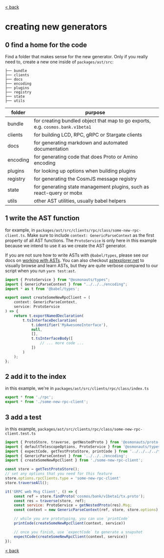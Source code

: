 [< back](https://github.com/osmosis-labs/telescope/blob/main/docs/README.md)

# creating new generators

## 0 find a home for the code

Find a folder that makes sense for the new generator. Only if you really need to, create a new one inside of `packages/ast/src`:

```
├── bundle
├── clients
├── docs
├── encoding
├── plugins
├── registry
├── state
├── utils
```

| folder    | purpose                                                                        |
| --------- | -----------------------------------------------------------------------------  |
| bundle    | for creating bundled object that map to go exports, e.g. `cosmos.bank.v1beta1` |
| clients   | for building LCD, RPC, gRPC or Stargate clients                                |
| docs      | for generating markdown and automated documentation                            |
| encoding  | for generating code that does Proto or Amino encoding                          |
| plugins   | for looking up options when building plugins                                   |
| registry  | for generating the CosmJS message registry                                     |
| state     | for generating state management plugins, such as react-query or mobx           |
| utils     | other AST utilities, usually babel helpers                                     |

## 1 write the AST function

for example, in `packages/ast/src/clients/rpc/class/some-new-rpc-client.ts`. Make sure to include `context: GenericParseContext` as the first property of all AST functions. The `ProtoService` is only here in this example because we intend to use it as we create the AST generator.

If you are not sure how to write ASTs with `@babel/types`, please see our docs on [working with ASTs](https://github.com/osmosis-labs/telescope/blob/main/docs/working-with-asts.md). You can also checkout [astexplorer.net](https://astexplorer.net) to visually browse and learn ASTs, but they are quite verbose compared to our script when you run `yarn test:ast`.

```js
import { ProtoService } from "@osmonauts/types";
import { GenericParseContext } from "../../../encoding";
import * as t from '@babel/types';

export const createSomeNewRpcClient = (
    context: GenericParseContext,
    service: ProtoService
) => {
    return t.exportNamedDeclaration(
        t.tsInterfaceDeclaration(
            t.identifier('MyAwesomeInterface'),
            null,
            [],
            t.tsInterfaceBody([
                // ... more code ...
            ])
        )
    );
};
```

## 2 add it to the index

in this example, we're in `packages/ast/src/clients/rpc/class/index.ts`

```js
export * from './rpc';
export * from './some-new-rpc-client';
```

## 3 add a test

in this example, `packages/ast/src/clients/rpc/class/some-new-rpc-client.test.ts`

```js
import { ProtoStore, traverse, getNestedProto } from '@osmonauts/proto-parser'
import { defaultTelescopeOptions, ProtoService } from '@osmonauts/types';
import { expectCode, getTestProtoStore, printCode } from '../../../../test-utils';
import { GenericParseContext } from '../../../encoding';
import { createSomeNewRpcClient } from './some-new-rpc-client';

const store = getTestProtoStore();
// set any options that you need for this feature
store.options.rpcClients.type = 'some-new-rpc-client'
store.traverseAll();

it('GRPC web Msg Client', () => {
    const ref = store.findProto('cosmos/bank/v1beta1/tx.proto');
    const res = traverse(store, ref);
    const service: ProtoService = getNestedProto(res).Msg;
    const context = new GenericParseContext(ref, store, store.options);

    // while you are prototyping, you can use `printCode`
    printCode(createSomeNewRpcClient(context, service))

    // once you finish, use `expectCode` to generate a snapshot
    expectCode(createSomeNewRpcClient(context, service))
});
```

[< back](https://github.com/osmosis-labs/telescope/blob/main/docs/README.md)